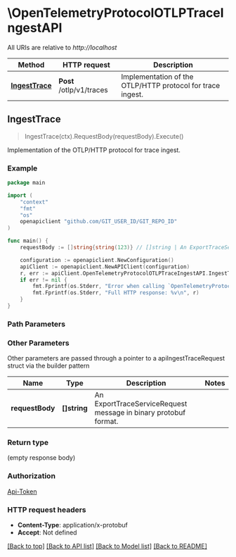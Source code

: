# \OpenTelemetryProtocolOTLPTraceIngestAPI

All URIs are relative to *http://localhost*

Method | HTTP request | Description
------------- | ------------- | -------------
[**IngestTrace**](OpenTelemetryProtocolOTLPTraceIngestAPI.md#IngestTrace) | **Post** /otlp/v1/traces | Implementation of the OTLP/HTTP protocol for trace ingest.



## IngestTrace

> IngestTrace(ctx).RequestBody(requestBody).Execute()

Implementation of the OTLP/HTTP protocol for trace ingest.



### Example

```go
package main

import (
    "context"
    "fmt"
    "os"
    openapiclient "github.com/GIT_USER_ID/GIT_REPO_ID"
)

func main() {
    requestBody := []string{string(123)} // []string | An ExportTraceServiceRequest message in binary protobuf format.

    configuration := openapiclient.NewConfiguration()
    apiClient := openapiclient.NewAPIClient(configuration)
    r, err := apiClient.OpenTelemetryProtocolOTLPTraceIngestAPI.IngestTrace(context.Background()).RequestBody(requestBody).Execute()
    if err != nil {
        fmt.Fprintf(os.Stderr, "Error when calling `OpenTelemetryProtocolOTLPTraceIngestAPI.IngestTrace``: %v\n", err)
        fmt.Fprintf(os.Stderr, "Full HTTP response: %v\n", r)
    }
}
```

### Path Parameters



### Other Parameters

Other parameters are passed through a pointer to a apiIngestTraceRequest struct via the builder pattern


Name | Type | Description  | Notes
------------- | ------------- | ------------- | -------------
 **requestBody** | **[]string** | An ExportTraceServiceRequest message in binary protobuf format. | 

### Return type

 (empty response body)

### Authorization

[Api-Token](../README.md#Api-Token)

### HTTP request headers

- **Content-Type**: application/x-protobuf
- **Accept**: Not defined

[[Back to top]](#) [[Back to API list]](../README.md#documentation-for-api-endpoints)
[[Back to Model list]](../README.md#documentation-for-models)
[[Back to README]](../README.md)


